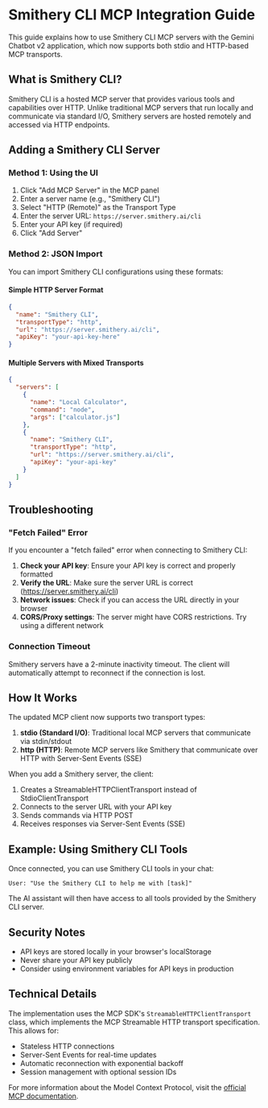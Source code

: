 # Smithery CLI MCP Integration Guide

This guide explains how to use Smithery CLI MCP servers with the Gemini Chatbot v2 application, which now supports both stdio and HTTP-based MCP transports.

## What is Smithery CLI?

Smithery CLI is a hosted MCP server that provides various tools and capabilities over HTTP. Unlike traditional MCP servers that run locally and communicate via standard I/O, Smithery servers are hosted remotely and accessed via HTTP endpoints.

## Adding a Smithery CLI Server

### Method 1: Using the UI

1. Click "Add MCP Server" in the MCP panel
2. Enter a server name (e.g., "Smithery CLI")
3. Select "HTTP (Remote)" as the Transport Type
4. Enter the server URL: `https://server.smithery.ai/cli`
5. Enter your API key (if required)
6. Click "Add Server"

### Method 2: JSON Import

You can import Smithery CLI configurations using these formats:

#### Simple HTTP Server Format
```json
{
  "name": "Smithery CLI",
  "transportType": "http",
  "url": "https://server.smithery.ai/cli",
  "apiKey": "your-api-key-here"
}
```

#### Multiple Servers with Mixed Transports
```json
{
  "servers": [
    {
      "name": "Local Calculator",
      "command": "node",
      "args": ["calculator.js"]
    },
    {
      "name": "Smithery CLI",
      "transportType": "http",
      "url": "https://server.smithery.ai/cli",
      "apiKey": "your-api-key"
    }
  ]
}
```

## Troubleshooting

### "Fetch Failed" Error

If you encounter a "fetch failed" error when connecting to Smithery CLI:

1. **Check your API key**: Ensure your API key is correct and properly formatted
2. **Verify the URL**: Make sure the server URL is correct (https://server.smithery.ai/cli)
3. **Network issues**: Check if you can access the URL directly in your browser
4. **CORS/Proxy settings**: The server might have CORS restrictions. Try using a different network

### Connection Timeout

Smithery servers have a 2-minute inactivity timeout. The client will automatically attempt to reconnect if the connection is lost.

## How It Works

The updated MCP client now supports two transport types:

1. **stdio (Standard I/O)**: Traditional local MCP servers that communicate via stdin/stdout
2. **http (HTTP)**: Remote MCP servers like Smithery that communicate over HTTP with Server-Sent Events (SSE)

When you add a Smithery server, the client:
1. Creates a StreamableHTTPClientTransport instead of StdioClientTransport
2. Connects to the server URL with your API key
3. Sends commands via HTTP POST
4. Receives responses via Server-Sent Events (SSE)

## Example: Using Smithery CLI Tools

Once connected, you can use Smithery CLI tools in your chat:

```
User: "Use the Smithery CLI to help me with [task]"
```

The AI assistant will then have access to all tools provided by the Smithery CLI server.

## Security Notes

- API keys are stored locally in your browser's localStorage
- Never share your API key publicly
- Consider using environment variables for API keys in production

## Technical Details

The implementation uses the MCP SDK's `StreamableHTTPClientTransport` class, which implements the MCP Streamable HTTP transport specification. This allows for:

- Stateless HTTP connections
- Server-Sent Events for real-time updates
- Automatic reconnection with exponential backoff
- Session management with optional session IDs

For more information about the Model Context Protocol, visit the [official MCP documentation](https://modelcontextprotocol.io).